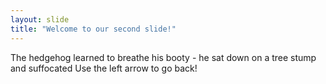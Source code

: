 ```yaml
---
layout: slide
title: "Welcome to our second slide!"
---
```

The hedgehog learned to breathe his booty - he sat down on a tree stump and suffocated
Use the left arrow to go back!
